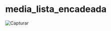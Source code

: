 # media_lista_encadeada
![Capturar](https://user-images.githubusercontent.com/52220244/164786264-a19df149-d9ae-4adf-8668-f728d69c2c86.JPG)